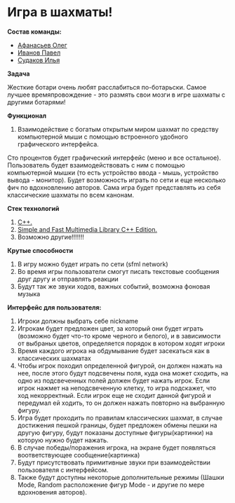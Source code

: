 # Игра в шахматы!
**Состав команды:**
- [Афанасьев Олег](https://t.me/afanasevo)
- [Иванов Павел](https://t.me/vladkrytoi)
- [Судаков Илья](https://t.me/sudakovcom)

**Задача**

Жесткие ботари очень любят расслабиться по-ботарьски. Самое лучшее времяпровождение - это размять свои мозги в игре шахматы с другими ботарями! 

**Функционал**
1) Взаимодействие с богатым открытым миром шахмат по средству компьютерной мыши с помощью встроенного удобного графического интерфейса.

Сто процентов будет графический интерфейс (меню и все остальное). Пользователь будет взаимодействовать с ним с помощью компьютерной мышки (то есть устройство ввода - мышь, устройство вывода - монитор). Будет возможность играть по сети и еще несколько фич по вдохновлению авторов. Сама игра будет представлять из себя классические шахматы по всем канонам.

**Стек технологий**
1) [C++.](https://ru.wikipedia.org/wiki/C%2B%2B)
2) [Simple and Fast Multimedia Library C++ Edition.](https://www.sfml-dev.org/)
3) Возможно другие!!!!!!!

**Крутые способности**
1) В игру можно будет играть по сети (sfml network)
2) Во время игры пользователи смогут писать текстовые сообщения друг другу и отправлять реакции
3) Будут так же звуки ходов, важных событий, возможна фоновая музыка

**Интерфейс для пользователя:**
1) Игроки должны выбрать себе nickname
2) Игрокам будет предложен цвет, за который они будет играть (возможно будет что-то кроме черного и белого), и в зависимости от выбраных цветов, определяется порядок в котором ходят игроки
3) Время каждого игрока на обдумывание будет засекаться как в классических шахматах
4) Чтобы игрок походил определенной фигурой, он должен нажать на нее, после этого будут подсвечены поля, куда она может сходить, на одно из подсвеченных полей должен будет нажать игрок. Если игрок нажмет на неподсвеченную клетку, то игра подскажет, что ход некорректный. Если игрок еще не сходит данной фигурой и передумал ей ходить, то он должен нажать повторно на выбранную фигуру.
5) Игра будет проходить по правилам классических шахмат, в случае достижения пешкой границы, будет предложен обмены пешки на другую фигуру, будут показаны доступные фигуры(картинки) на которую нужно будет нажать. 
6) В случае победы/поражения игрока, на экране будет появляться воответствующее сообщение(картинка)
7) Будут присутствовать примитивные звуки при взаимодействии пользователя с интерфейсом.
8) Также будут доступны некоторые дополнительные режимы (Шашки Mode, Random расположение фигур Mode - и другие по мере вдохновения авторов).
